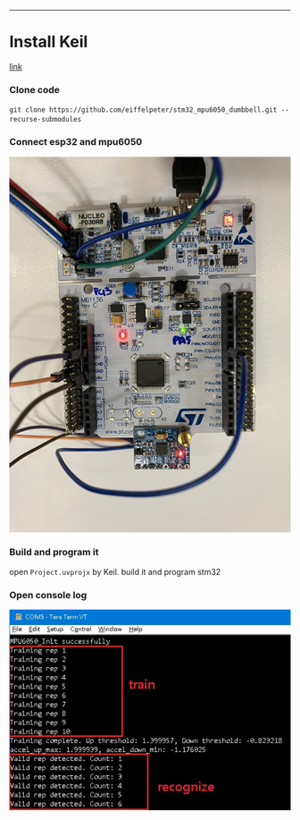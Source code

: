 ***

# Install Keil 
[link](https://www2.keil.com/mdk5)
  

### Clone code
`git clone https://github.com/eiffelpeter/stm32_mpu6050_dumbbell.git --recurse-submodules`


### Connect esp32 and mpu6050
![IMAGE ALT TEXT HERE](./img/IMG_2681.jpg)


### Build and program it
open `Project.uvprojx` by Keil.
build it and program stm32

### Open console log
![IMAGE ALT TEXT HERE](./img/console_log.jpg)